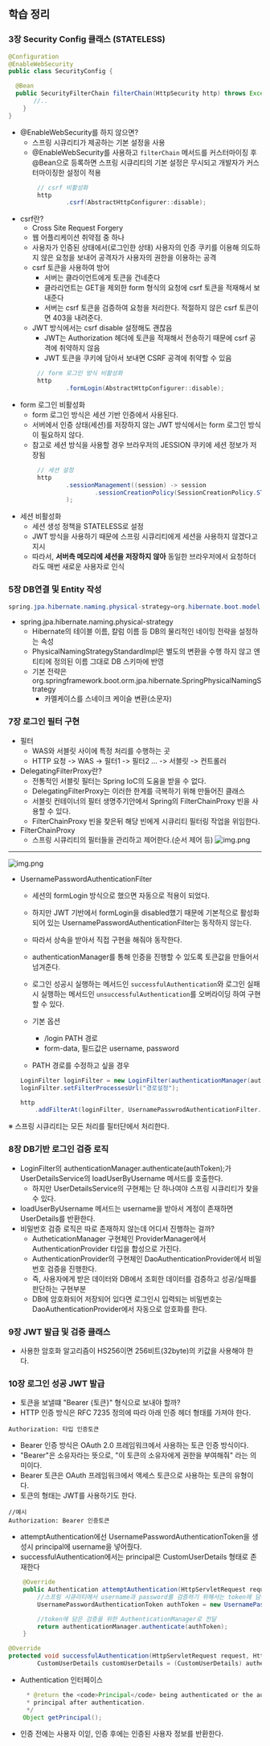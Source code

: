 ## 학습 정리

### 3장 Security Config 클래스 (STATELESS)
```java
@Configuration
@EnableWebSecurity
public class SecurityConfig {

  @Bean
  public SecurityFilterChain filterChain(HttpSecurity http) throws Exception {
       //..
    }
}
```
- @EnableWebSecurity를 하지 않으면?
  - 스프링 시큐리티가 제공하는 기본 설정을 사용
  - @EnableWebSecurity를 사용하고 `filterChain` 메서드를 커스터마이징 후 @Bean으로 등록하면 
스프링 시큐리티의 기본 설정은 무시되고 개발자가 커스터마이징한 설정이 적용

```java
        // csrf 비활성화
        http
                .csrf(AbstractHttpConfigurer::disable);
```
- csrf란?
  - Cross Site Request Forgery
  - 웹 어플리케이션 취약점 중 하나
  - 사용자가 인증된 상태에서(로그인한 상태) 사용자의 인증 쿠키를 이용해 의도하지 않은 요청을 보내어 공격자가 사용자의 권한을 이용하는 공격
  - csrf 토큰을 사용하여 방어
    - 서버는 클라이언트에게 토큰을 건네준다
    - 클라리언트는 GET을 제외한 form 형식의 요청에 csrf 토큰을 적재해서 보내준다
    - 서버는 csrf 토큰을 검증하여 요청을 처리한다. 적절하지 않은 csrf 토큰이면 403을 내려준다.
  - JWT 방식에서는 csrf disable 설정해도 괜찮음
    - JWT는 Authorization 헤더에 토큰을 적재해서 전송하기 때문에 csrf 공격에 취약하지 않음
    - JWT 토큰을 쿠키에 담아서 보내면 CSRF 공격에 취약할 수 있음

```java
        // form 로그인 방식 비활성화
        http
                .formLogin(AbstractHttpConfigurer::disable);
```
- form 로그인 비활성화
  - form 로그인 방식은 세션 기반 인증에서 사용된다.
  - 서버에서 인증 상태(세션)를 저장하지 않는 JWT 방식에서는 form 로그인 방식이 필요하지 않다.
  - 참고로 세션 방식을 사용할 경우 브라우저의 JESSION 쿠키에 세션 정보가 저장됨

```java
        // 세션 설정
        http
                .sessionManagement((session) -> session
                        .sessionCreationPolicy(SessionCreationPolicy.STATELESS)
                );
```
- 세션 비활성화
  - 세션 생성 정책을 STATELESS로 설정
  - JWT 방식을 사용하기 때문에 스프링 시큐리티에게 세션을 사용하지 않겠다고 지시
  - 따라서, **서버측 메모리에 세션을 저장하지 않아** 동일한 브라우저에서 요청하더라도 매번 새로운 사용자로 인식

### 5장 DB연결 및 Entity 작성
```java
spring.jpa.hibernate.naming.physical-strategy=org.hibernate.boot.model.naming.PhysicalNamingStrategyStandardImpl
```
- spring.jpa.hibernate.naming.physical-strategy
  - Hibernate의 테이블 이름, 칼럼 이름 등 DB의 물리적인 네이밍 전략을 설정하는 속성
  - PhysicalNamingStrategyStandardImpl은 별도의 변환을 수행 하지 않고 엔티티에 정의된 이름 그대로 DB 스키마에 반영
  - 기본 전략은 org.springframework.boot.orm.jpa.hibernate.SpringPhysicalNamingStrategy
    - 카멜케이스를 스네이크 케이슬 변환(소문자)

### 7장 로그인 필터 구현
- 필터
  - WAS와 서블릿 사이에 특정 처리를 수행하는 곳
  - HTTP 요청 -> WAS -> 필터1 -> 필터2 ... -> 서블릿 -> 컨트롤러
- DelegatingFilterProxy란?
  - 전통적인 서블릿 필터는 Spring IoC의 도움을 받을 수 없다.
  -  DelegatingFilterProxy는 이러한 한계를 극복하기 위해 만들어진 클래스
  - 서블릿 컨테이너의 필터 생명주기안에서 Spring의 FilterChainProxy 빈을 사용할 수 있다.
  - FilterChainProxy 빈을 찾은뒤 해당 빈에게 시큐리티 필터링 작업을 위임한다.
- FilterChainProxy
  - 스프링 시큐리티의 필터들을 관리하고 제어한다.(순서 제어 등)
![img.png](image/필터모식도.png)  
---
![img.png](image/로그인_모식도.png)
- UsernamePasswordAuthenticationFilter
  - 세션의 formLogin 방식으로 했으면 자동으로 적용이 되었다.
  - 하지만 JWT 기반에서 formLogin을 disabled했기 때문에 기본적으로 활성화 되어 있는 UsernamePasswordAuthenticationFilter는 동작하지 않는다. 
  - 따라서 상속을 받아서 직접 구현을 해줘야 동작한다.
  - authenticationManager를 통해 인증을 진행할 수 있도록 토큰값을 만들어서 넘겨준다.
  - 로그인 성공시 실행하는 메서드인 `successfulAuthentication`와 로그인 실패시 실행하는 메서드인 `unsuccessfulAuthentication`를 오버라이딩 하여 구현할 수 있다. 
  - 기본 옵션
    - /login PATH 경로 
    - form-data, 필드값은 username, password 

  - PATH 경로를 수정하고 싶을 경우
  ```java
  LoginFilter loginFilter = new LoginFilter(authenticationManager(authenticationConfigutration), jwtUtil);
  loginFilter.setFilterProcessesUrl("경로설정");
  
  http
      .addFilterAt(loginFilter, UsernamePasswrodAuthenticationFilter.class);
  ```

※ 스프링 시큐리티는 모든 처리를 필터단에서 처리한다.

### 8장 DB기반 로그인 검증 로직
- LoginFilter의 authenticationManager.authenticate(authToken);가 UserDetailsService의 loadUserByUsername 메서드를 호출한다.
  - 하지만 UserDetailsService의 구현체는 단 하나여야 스프링 시큐리티가 찾을 수 있다. 
- loadUserByUsername 메서드는 username을 받아서 계정이 존재하면 UserDetails를 반환한다.
- 비밀번호 검증 로직은 따로 존재하지 않는데 어디서 진행하는 걸까?
  - AutheticationManager 구현체인 ProviderManager에서 AuthenticationProvider 타입을 합성으로 가진다.
  - AuthenticationProvider의 구현체인 DaoAuthenticationProvider에서 비밀번호 검증을 진행한다.
  - 즉, 사용자에게 받은 데이터와 DB에서 조회한 데이터를 검증하고 성공/실패를 판단하는 구현부분
  - DB에 암호화되어 저장되어 있다면 로그인시 입력되는 비밀번호는 DaoAuthenticationProvider에서 자동으로 암호화를 한다.

### 9장 JWT 발급 및 검증 클래스
- 사용한 암호화 알고리즘이 HS256이면 256비트(32byte)의 키값을 사용해야 한다.

### 10장 로그인 성공 JWT 발급
- 토큰을 보낼떄 "Bearer {토큰}" 형식으로 보내야 할까?
- HTTP 인증 방식은 RFC 7235 정의에 따라 아래 인증 헤더 형태를 가져야 한다.
```text
Authorization: 타입 인증토큰
```

- Bearer 인증 방식은 OAuth 2.0 프레임워크에서 사용하는 토큰 인증 방식이다.
- "Bearer"은 소유자라는 뜻으로, "이 토큰의 소유자에게 권한을 부여해줘" 라는 의미이다.
- Bearer 토큰은 OAuth 프레임워크에서 액세스 토큰으로 사용하는 토큰의 유형이다.
- 토큰의 형태는 JWT를 사용하기도 한다.
```text
//예시
Authorization: Bearer 인증토큰
```
 
- attemptAuthentication에선 UsernamePasswordAuthenticationToken을 생성시 principal에 username을 넣어줬다. 
- successfulAuthentication에서는 principal은 CustomUserDetails 형태로 존재한다
```java
    @Override
    public Authentication attemptAuthentication(HttpServletRequest request, HttpServletResponse response) throws AuthenticationException {
        //스프링 시큐리티에서 username과 password를 검증하기 위해서는 token에 담아야 함
        UsernamePasswordAuthenticationToken authToken = new UsernamePasswordAuthenticationToken(username, password, null);

        //token에 담은 검증을 위한 AuthenticationManager로 전달
        return authenticationManager.authenticate(authToken);
    }

@Override
protected void successfulAuthentication(HttpServletRequest request, HttpServletResponse response, FilterChain chain, Authentication authentication) {
        CustomUserDetails customUserDetails = (CustomUserDetails) authentication.getPrincipal();
```

- Authentication 인터페이스
```java
	 * @return the <code>Principal</code> being authenticated or the authenticated
	 * principal after authentication.
	 */
	Object getPrincipal();
```
- 인증 전에는 사용자 이읻, 인증 후에는 인증된 사용자 정보를 반환한다. 
